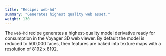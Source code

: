 ```yaml
---
title: "Recipe: web-hd"
summary: "Generates highest quality web asset."
weight: 130
---
```


The `web-hd` recipe generates a highest-quality model derivative ready for consumption in the Voyager 3D web viewer. By default the model is reduced to 500,000 faces, then features are baked into texture maps with a resolution of 8192 x 8192.

